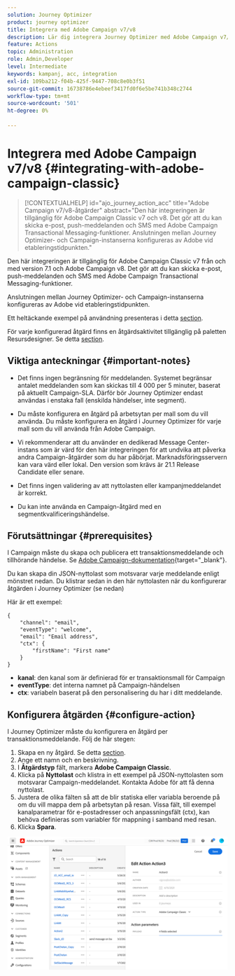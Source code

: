 ```yaml
---
solution: Journey Optimizer
product: journey optimizer
title: Integrera med Adobe Campaign v7/v8
description: Lär dig integrera Journey Optimizer med Adobe Campaign v7/v8
feature: Actions
topic: Administration
role: Admin,Developer
level: Intermediate
keywords: kampanj, acc, integration
exl-id: 109ba212-f04b-425f-9447-708c8e0b3f51
source-git-commit: 16738786e4ebeef3417fd0f6e5be741b348c2744
workflow-type: tm+mt
source-wordcount: '501'
ht-degree: 0%

---
```


# Integrera med Adobe Campaign v7/v8 {#integrating-with-adobe-campaign-classic}

>[!CONTEXTUALHELP]
>id="ajo_journey_action_acc"
>title="Adobe Campaign v7/v8-åtgärder"
>abstract="Den här integreringen är tillgänglig för Adobe Campaign Classic v7 och v8. Det gör att du kan skicka e-post, push-meddelanden och SMS med Adobe Campaign Transactional Messaging-funktioner. Anslutningen mellan Journey Optimizer- och Campaign-instanserna konfigureras av Adobe vid etableringstidpunkten."

Den här integreringen är tillgänglig för Adobe Campaign Classic v7 från och med version 7.1 och Adobe Campaign v8. Det gör att du kan skicka e-post, push-meddelanden och SMS med Adobe Campaign Transactional Messaging-funktioner.

Anslutningen mellan Journey Optimizer- och Campaign-instanserna konfigureras av Adobe vid etableringstidpunkten.

Ett heltäckande exempel på användning presenteras i detta [section](../building-journeys/ajo-ac.md).

För varje konfigurerad åtgärd finns en åtgärdsaktivitet tillgänglig på paletten Resursdesigner. Se detta [section](../building-journeys/using-adobe-campaign-classic.md).

## Viktiga anteckningar {#important-notes}

* Det finns ingen begränsning för meddelanden. Systemet begränsar antalet meddelanden som kan skickas till 4 000 per 5 minuter, baserat på aktuellt Campaign-SLA. Därför bör Journey Optimizer endast användas i enstaka fall (enskilda händelser, inte segment).

* Du måste konfigurera en åtgärd på arbetsytan per mall som du vill använda. Du måste konfigurera en åtgärd i Journey Optimizer för varje mall som du vill använda från Adobe Campaign.

* Vi rekommenderar att du använder en dedikerad Message Center-instans som är värd för den här integreringen för att undvika att påverka andra Campaign-åtgärder som du har påbörjat. Marknadsföringsservern kan vara värd eller lokal. Den version som krävs är 21.1 Release Candidate eller senare.

* Det finns ingen validering av att nyttolasten eller kampanjmeddelandet är korrekt.

* Du kan inte använda en Campaign-åtgärd med en segmentkvalificeringshändelse.

## Förutsättningar {#prerequisites}

I Campaign måste du skapa och publicera ett transaktionsmeddelande och tillhörande händelse. Se [Adobe Campaign-dokumentation](https://experienceleague.adobe.com/docs/campaign-classic/using/transactional-messaging/introduction/about-transactional-messaging.html#transactional-messaging){target="_blank"}.

Du kan skapa din JSON-nyttolast som motsvarar varje meddelande enligt mönstret nedan. Du klistrar sedan in den här nyttolasten när du konfigurerar åtgärden i Journey Optimizer (se nedan)

Här är ett exempel:

```
{
    "channel": "email",
    "eventType": "welcome",
    "email": "Email address",
    "ctx": {
        "firstName": "First name"
    }
}
```

* **kanal**: den kanal som är definierad för er transaktionsmall för Campaign
* **eventType**: det interna namnet på Campaign-händelsen
* **ctx**: variabeln baserat på den personalisering du har i ditt meddelande.

## Konfigurera åtgärden {#configure-action}

I Journey Optimizer måste du konfigurera en åtgärd per transaktionsmeddelande. Följ de här stegen:

1. Skapa en ny åtgärd. Se detta [section](../action/action.md).
1. Ange ett namn och en beskrivning.
1. I **Åtgärdstyp** fält, markera **Adobe Campaign Classic**.
1. Klicka på **Nyttolast** och klistra in ett exempel på JSON-nyttolasten som motsvarar Campaign-meddelandet. Kontakta Adobe för att få denna nyttolast.
1. Justera de olika fälten så att de blir statiska eller variabla beroende på om du vill mappa dem på arbetsytan på resan. Vissa fält, till exempel kanalparametrar för e-postadresser och anpassningsfält (ctx), kan behöva definieras som variabler för mappning i samband med resan.
1. Klicka **Spara**.

![](assets/accintegration1.png)
